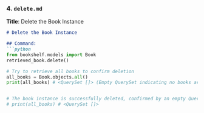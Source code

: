 
### 4. `delete.md`
**Title**: Delete the Book Instance

```markdown
# Delete the Book Instance

## Command:
```python
from bookshelf.models import Book
retrieved_book.delete()

# Try to retrieve all books to confirm deletion
all_books = Book.objects.all()
print(all_books) # <QuerySet []> (Empty QuerySet indicating no books are present)


# The book instance is successfully deleted, confirmed by an empty QuerySet:
# print(all_books) # <QuerySet []>
